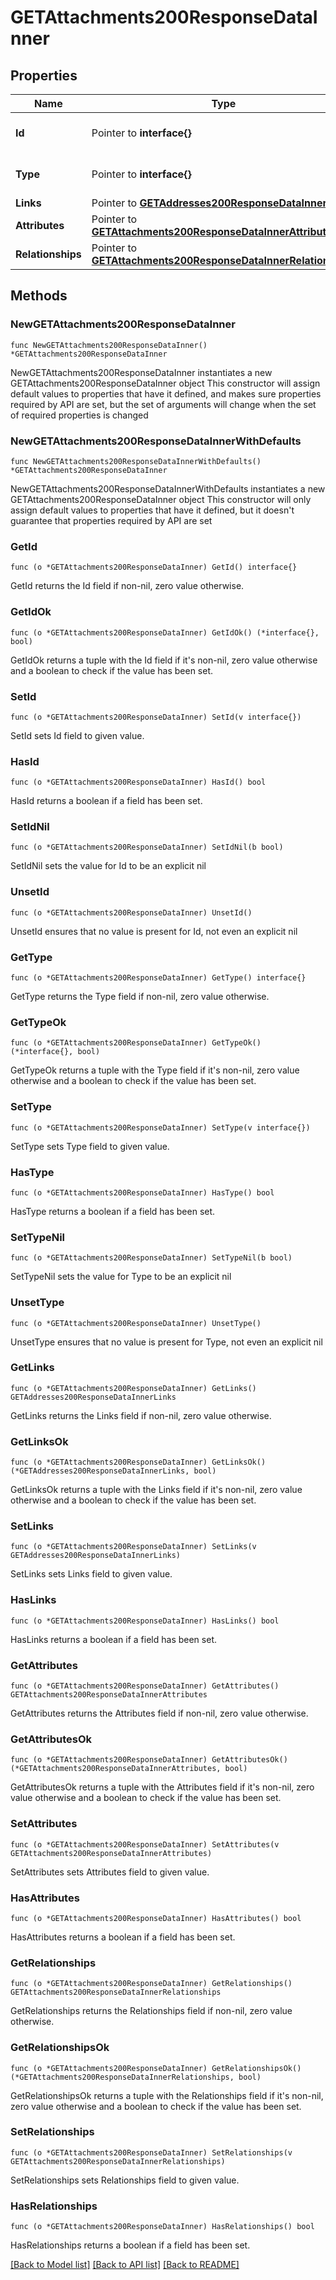 # GETAttachments200ResponseDataInner

## Properties

Name | Type | Description | Notes
------------ | ------------- | ------------- | -------------
**Id** | Pointer to **interface{}** | The resource&#39;s id | [optional] 
**Type** | Pointer to **interface{}** | The resource&#39;s type | [optional] 
**Links** | Pointer to [**GETAddresses200ResponseDataInnerLinks**](GETAddresses200ResponseDataInnerLinks.md) |  | [optional] 
**Attributes** | Pointer to [**GETAttachments200ResponseDataInnerAttributes**](GETAttachments200ResponseDataInnerAttributes.md) |  | [optional] 
**Relationships** | Pointer to [**GETAttachments200ResponseDataInnerRelationships**](GETAttachments200ResponseDataInnerRelationships.md) |  | [optional] 

## Methods

### NewGETAttachments200ResponseDataInner

`func NewGETAttachments200ResponseDataInner() *GETAttachments200ResponseDataInner`

NewGETAttachments200ResponseDataInner instantiates a new GETAttachments200ResponseDataInner object
This constructor will assign default values to properties that have it defined,
and makes sure properties required by API are set, but the set of arguments
will change when the set of required properties is changed

### NewGETAttachments200ResponseDataInnerWithDefaults

`func NewGETAttachments200ResponseDataInnerWithDefaults() *GETAttachments200ResponseDataInner`

NewGETAttachments200ResponseDataInnerWithDefaults instantiates a new GETAttachments200ResponseDataInner object
This constructor will only assign default values to properties that have it defined,
but it doesn't guarantee that properties required by API are set

### GetId

`func (o *GETAttachments200ResponseDataInner) GetId() interface{}`

GetId returns the Id field if non-nil, zero value otherwise.

### GetIdOk

`func (o *GETAttachments200ResponseDataInner) GetIdOk() (*interface{}, bool)`

GetIdOk returns a tuple with the Id field if it's non-nil, zero value otherwise
and a boolean to check if the value has been set.

### SetId

`func (o *GETAttachments200ResponseDataInner) SetId(v interface{})`

SetId sets Id field to given value.

### HasId

`func (o *GETAttachments200ResponseDataInner) HasId() bool`

HasId returns a boolean if a field has been set.

### SetIdNil

`func (o *GETAttachments200ResponseDataInner) SetIdNil(b bool)`

 SetIdNil sets the value for Id to be an explicit nil

### UnsetId
`func (o *GETAttachments200ResponseDataInner) UnsetId()`

UnsetId ensures that no value is present for Id, not even an explicit nil
### GetType

`func (o *GETAttachments200ResponseDataInner) GetType() interface{}`

GetType returns the Type field if non-nil, zero value otherwise.

### GetTypeOk

`func (o *GETAttachments200ResponseDataInner) GetTypeOk() (*interface{}, bool)`

GetTypeOk returns a tuple with the Type field if it's non-nil, zero value otherwise
and a boolean to check if the value has been set.

### SetType

`func (o *GETAttachments200ResponseDataInner) SetType(v interface{})`

SetType sets Type field to given value.

### HasType

`func (o *GETAttachments200ResponseDataInner) HasType() bool`

HasType returns a boolean if a field has been set.

### SetTypeNil

`func (o *GETAttachments200ResponseDataInner) SetTypeNil(b bool)`

 SetTypeNil sets the value for Type to be an explicit nil

### UnsetType
`func (o *GETAttachments200ResponseDataInner) UnsetType()`

UnsetType ensures that no value is present for Type, not even an explicit nil
### GetLinks

`func (o *GETAttachments200ResponseDataInner) GetLinks() GETAddresses200ResponseDataInnerLinks`

GetLinks returns the Links field if non-nil, zero value otherwise.

### GetLinksOk

`func (o *GETAttachments200ResponseDataInner) GetLinksOk() (*GETAddresses200ResponseDataInnerLinks, bool)`

GetLinksOk returns a tuple with the Links field if it's non-nil, zero value otherwise
and a boolean to check if the value has been set.

### SetLinks

`func (o *GETAttachments200ResponseDataInner) SetLinks(v GETAddresses200ResponseDataInnerLinks)`

SetLinks sets Links field to given value.

### HasLinks

`func (o *GETAttachments200ResponseDataInner) HasLinks() bool`

HasLinks returns a boolean if a field has been set.

### GetAttributes

`func (o *GETAttachments200ResponseDataInner) GetAttributes() GETAttachments200ResponseDataInnerAttributes`

GetAttributes returns the Attributes field if non-nil, zero value otherwise.

### GetAttributesOk

`func (o *GETAttachments200ResponseDataInner) GetAttributesOk() (*GETAttachments200ResponseDataInnerAttributes, bool)`

GetAttributesOk returns a tuple with the Attributes field if it's non-nil, zero value otherwise
and a boolean to check if the value has been set.

### SetAttributes

`func (o *GETAttachments200ResponseDataInner) SetAttributes(v GETAttachments200ResponseDataInnerAttributes)`

SetAttributes sets Attributes field to given value.

### HasAttributes

`func (o *GETAttachments200ResponseDataInner) HasAttributes() bool`

HasAttributes returns a boolean if a field has been set.

### GetRelationships

`func (o *GETAttachments200ResponseDataInner) GetRelationships() GETAttachments200ResponseDataInnerRelationships`

GetRelationships returns the Relationships field if non-nil, zero value otherwise.

### GetRelationshipsOk

`func (o *GETAttachments200ResponseDataInner) GetRelationshipsOk() (*GETAttachments200ResponseDataInnerRelationships, bool)`

GetRelationshipsOk returns a tuple with the Relationships field if it's non-nil, zero value otherwise
and a boolean to check if the value has been set.

### SetRelationships

`func (o *GETAttachments200ResponseDataInner) SetRelationships(v GETAttachments200ResponseDataInnerRelationships)`

SetRelationships sets Relationships field to given value.

### HasRelationships

`func (o *GETAttachments200ResponseDataInner) HasRelationships() bool`

HasRelationships returns a boolean if a field has been set.


[[Back to Model list]](../README.md#documentation-for-models) [[Back to API list]](../README.md#documentation-for-api-endpoints) [[Back to README]](../README.md)


